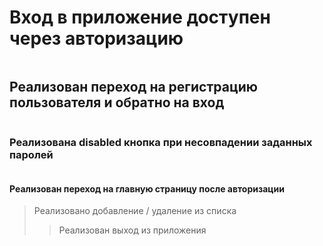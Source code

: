 # Вход в приложение доступен через авторизацию

<img src="./img/login.png" alt="">

## Реализован переход на регистрацию пользователя и обратно на вход

<img src="./img/registration.png" alt="">

### Реализована disabled кнопка при несовпадении заданных паролей

<img src="./img/validate password.png" alt="">

#### Реализован переход на главную страницу после авторизации
> Реализовано добавление / удаление из списка
>> Реализован выход из приложения

<img src="./img/list.png" alt="">
